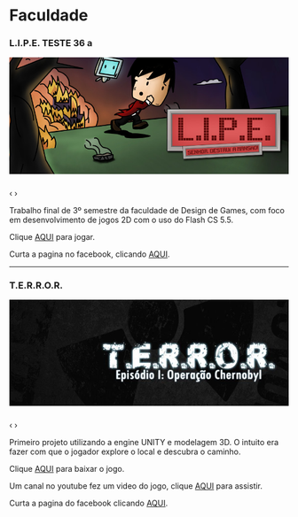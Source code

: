 # [](#header-1)Faculdade

### [](#header-3)L.I.P.E. TESTE 36 a
![](fotos/lipe/banner.jpg)
<html>
    <head>
        <link rel="stylesheet" href="css/blueimp-gallery.min.css">
    </head>
    <body>
        <script src="js/blueimp-gallery.min.js"></script>
        <div id="links-lipe">
        <a href="fotos/lipe/cena1.png"></a> <a href="fotos/lipe/cena2.png"></a><a href="fotos/lipe/cena3.png"></a> <a href="fotos/lipe/cena4.png"></a> <a href="fotos/lipe/cena5.png"></a> <a href="fotos/lipe/cena6.png"></a>
        </div>   
        <div id="blueimp-image-carousel-lipe" class="blueimp-gallery blueimp-gallery-carousel blueimp-gallery-display">
            <div class="slides"></div>
            <h3 class="title"></h3>
            <a class="prev">‹</a>
            <a class="next">›</a>
            <a class="play-pause"></a>
            <ol class="indicator"></ol>
        </div>        
        <script>
            blueimp.Gallery(
                document.getElementById('links-lipe').getElementsByTagName('a'),
                {
                    container: '#blueimp-image-carousel-lipe',
                    carousel: true
                }
            );
        </script>
    </body>   
</html>

Trabalho final de 3º semestre da faculdade de Design de Games, com foco em desenvolvimento de jogos 2D com o uso do Flash CS 5.5.

Clique [AQUI](http://www.newgrounds.com/dump/item/5e958707d6b1bda6a80e1e71889bddcb) para jogar.

Curta a pagina no facebook, clicando [AQUI](https://www.facebook.com/gamelipe).

* * *

### [](#header-3)T.E.R.R.O.R.
![](fotos/terror/banner.jpg)
<html>
    <head>
        <link rel="stylesheet" href="css/blueimp-gallery.min.css">
    </head>
    <body>
        <script src="js/blueimp-gallery.min.js"></script>
        <div id="links-terror">
        <a href="fotos/terror/PRINT01.jpg"></a> <a href="fotos/terror/PRINT02.jpg"></a> <a href="fotos/terror/PRINT03.jpg"></a> <a href="fotos/terror/PRINT04.png"></a> <a href="fotos/terror/PRINT05.jpg"></a> <a href="fotos/terror/PRINT06.jpg"></a>
        </div>   
        <div id="blueimp-image-carousel-terror" class="blueimp-gallery blueimp-gallery-carousel blueimp-gallery-display">
            <div class="slides"></div>
            <h3 class="title"></h3>
            <a class="prev">‹</a>
            <a class="next">›</a>
            <a class="play-pause"></a>
            <ol class="indicator"></ol>
        </div>        
        <script>
            blueimp.Gallery(
                document.getElementById('links-terror').getElementsByTagName('a'),
                {
                    container: '#blueimp-image-carousel-terror',
                    carousel: true
                }
            );
        </script>
    </body>   
</html>
Primeiro projeto utilizando a engine UNITY e modelagem 3D. O intuito era fazer com que o jogador explore o local e descubra o caminho.

Clique [AQUI](http://www.mediafire.com/download/9k2yy71wp4svvu0/T.E.R.R.O.R_v1.1.rar) para baixar o jogo.

Um canal no youtube fez um video do jogo, clique [AQUI](http://www.youtube.com/watch?v=2QmnALqEPco&feature=g-all) para assistir.

Curta a pagina do facebook clicando [AQUI](https://www.facebook.com/terrorthegame).
